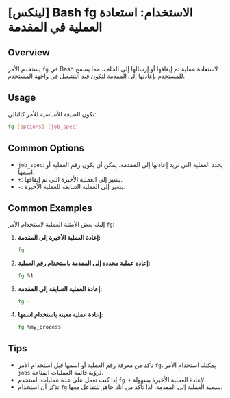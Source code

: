 # [لينكس] Bash fg الاستخدام: استعادة العملية في المقدمة

## Overview
يستخدم الأمر `fg` في Bash لاستعادة عملية تم إيقافها أو إرسالها إلى الخلف، مما يسمح للمستخدم بإعادتها إلى المقدمة لتكون قيد التشغيل في واجهة المستخدم.

## Usage
تكون الصيغة الأساسية للأمر كالتالي:

```bash
fg [options] [job_spec]
```

## Common Options
- `job_spec`: يحدد العملية التي تريد إعادتها إلى المقدمة. يمكن أن يكون رقم العملية أو اسمها.
- `+`: يشير إلى العملية الأخيرة التي تم إيقافها.
- `-`: يشير إلى العملية السابقة للعملية الأخيرة.

## Common Examples
إليك بعض الأمثلة العملية لاستخدام الأمر `fg`:

1. **إعادة العملية الأخيرة إلى المقدمة:**
   ```bash
   fg
   ```

2. **إعادة عملية محددة إلى المقدمة باستخدام رقم العملية:**
   ```bash
   fg %1
   ```

3. **إعادة العملية السابقة إلى المقدمة:**
   ```bash
   fg -
   ```

4. **إعادة عملية معينة باستخدام اسمها:**
   ```bash
   fg %my_process
   ```

## Tips
- تأكد من معرفة رقم العملية أو اسمها قبل استخدام الأمر `fg`، يمكنك استخدام الأمر `jobs` لرؤية قائمة العمليات المتاحة.
- إذا كنت تعمل على عدة عمليات، استخدم `fg +` لإعادة العملية الأخيرة بسهولة.
- تذكر أن استخدام `fg` سيعيد العملية إلى المقدمة، لذا تأكد من أنك جاهز للتفاعل معها.